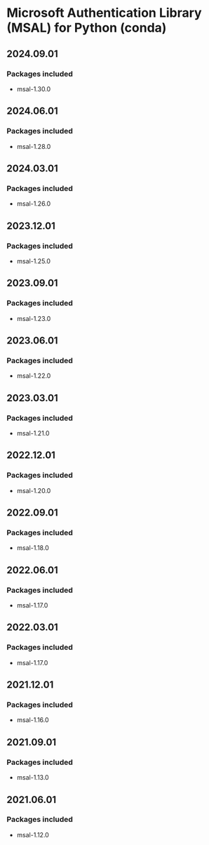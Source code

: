 # Microsoft Authentication Library (MSAL) for Python (conda)

## 2024.09.01

### Packages included

- msal-1.30.0

## 2024.06.01

### Packages included

- msal-1.28.0

## 2024.03.01

### Packages included

- msal-1.26.0

## 2023.12.01

### Packages included

- msal-1.25.0

## 2023.09.01

### Packages included

- msal-1.23.0

## 2023.06.01

### Packages included

- msal-1.22.0

## 2023.03.01

### Packages included

- msal-1.21.0

## 2022.12.01

### Packages included

- msal-1.20.0

## 2022.09.01

### Packages included

- msal-1.18.0

## 2022.06.01

### Packages included

- msal-1.17.0

## 2022.03.01

### Packages included

- msal-1.17.0

## 2021.12.01

### Packages included

- msal-1.16.0

## 2021.09.01

### Packages included

- msal-1.13.0

## 2021.06.01

### Packages included

- msal-1.12.0
